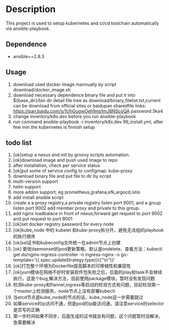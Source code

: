# Description
This project is used to setup kubernetes and ci/cd toolchain automatically via ansible-playbook.

## Dependence
- ansible==2.8.3

## Usage
1. download used docker image mannually by script download/docker_image.sh
2. download necessary dependence binary file and put it into ${base_dir}/bin dir detail file tree as download/binary_filelist.txt,current can be download from official sites or baidupan sharedfile links: https://pan.baidu.com/s/1UhGugwOeh1mp1mJBNScoQA password:3ka4
3. change inventory/k8s.dev before you run ansible-playbook
4. run command ansible-playbook -i inventory/k8s.dev 99_install.yml, after few min the kubernetes is finnish setup

##  todo list
1. [ok]setup a nexus and init by groovy scripts automation. 
2. [ok]download image and push used image to repo
3. after installation, check per service status
4. [ok]put some of service config to configmap: kube-proxy
5. download binary file and put file to dir by script
6. multi-version support
7. helm support
8. more addon support, eg prometheus,grafana,efk,argocd,istio
9. add install ansible script
10. create a a proxy registry,a private registry listen port 9001, and a group listen port 9002 add member proxy and private to this group.
11. add nginx loadbalace in front of nexus,forward get request to port 9002 and put request to port 9001
12. [ok]set docker registry password for every node
13. [ok]kube_node 中的 kubelet 和kube-proxy拆分开，避免无法组织playbook的执行顺序
14. [ok]ssl证书和kubeconfig文件统一在admin节点上创建
15. [ok] 更改daemonset的pod更新策略，默认是ondelete，查看方法：kubectl get ds/nginx-ingress-controller -n ingress-nginx -o go-template='{{.spec.updateStrategy.type}}{{"\n"}}'
16. [ok]打包整个环境为Dockerfile提高脚本的可移植性和兼容性
17. [ok]yum模块在网络不好时安装软件包失败之后，后面的play和task不会继续执行，这是个bug,解决方法，目前使用package模块，暂时没有发现问题
18. 检测kube-proxy和flannel,ingress等启动的检测方式有问题，目前检测第一个master上检测服务，node节点上没有部署kubectl
19. 当etcd节点是kube_node的节点的话，kube_node这一步需要跳过
20. 如果service的ip访问不通，但是pod的ip能访问通，请注意service的selector是否写的正确
21. 第一步时间如果不同步，后面生成的证书就会有问题，这个问题暂时没解决，急需要解决
